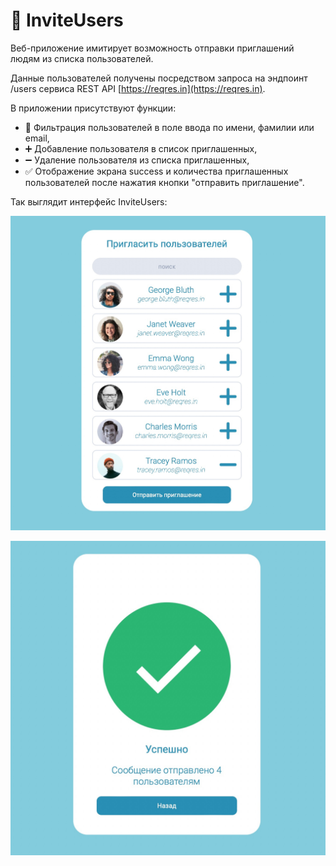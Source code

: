 # 👥 InviteUsers

Веб-приложение имитирует возможность отправки приглашений людям из списка пользователей.

Данные пользователей получены посредством запроса на эндпоинт /users сервиса REST API [https://reqres.in](https://reqres.in). 

В приложении присутствуют функции:
* 🔎 Фильтрация пользователей в поле ввода по имени, фамилии или email,
* ➕ Добавление пользователя в список приглашенных,
* ➖ Удаление пользователя из списка приглашенных,
* ✅ Отображение экрана success и количества приглашенных пользователей после нажатия кнопки "отправить приглашение".

Так выглядит интерфейс InviteUsers:

![Интерфейс InviteUsers](/public/inviteUsers.jpg)

![Интерфейс InviteUsers](/public/success.jpg)
